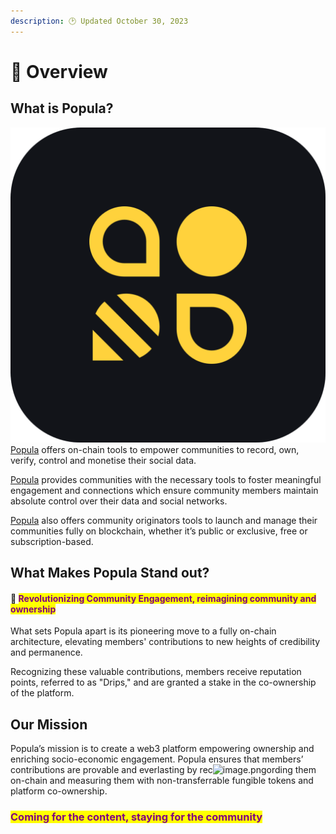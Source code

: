 ```yaml
---
description: 🕑 Updated October 30, 2023
---
```


# 📒 Overview

## What is Popula?

<img src=".gitbook/assets/image (1) (1) (1).png" alt="" data-size="line"> [Popula](https://app.gitbook.com/o/HCepzB6DRLyxDcIhIlG9/s/ZBnKaPLpAdCRQYIhODUk/) offers on-chain tools to empower communities to record, own, verify, control and monetise their social data.&#x20;

[Popula](https://app.gitbook.com/o/HCepzB6DRLyxDcIhIlG9/s/ZBnKaPLpAdCRQYIhODUk/) provides communities with the necessary tools to foster meaningful engagement and connections which ensure community members maintain absolute control over their data and social networks.&#x20;

[Popula](https://app.gitbook.com/o/HCepzB6DRLyxDcIhIlG9/s/ZBnKaPLpAdCRQYIhODUk/) also offers community originators tools to launch and manage their communities fully on blockchain, whether it’s public or exclusive, free or subscription-based.

## What Makes Popula Stand out?

#### :bee: <mark style="color:purple;">Revolutionizing Community Engagement, reimagining community and ownership</mark>

What sets Popula apart is its pioneering move to a fully on-chain architecture, elevating members' contributions to new heights of credibility and permanence.&#x20;

Recognizing these valuable contributions, members receive reputation points, referred to as "Drips," and are granted a stake in the co-ownership of the platform.

## Our Mission

Popula’s mission is to create a web3 platform empowering ownership and enriching socio-economic engagement. Popula ensures that members’ contributions are provable and everlasting by rec![image.png](https://www.gitbook.com/cdn-cgi/image/width=32,dpr=2,format=auto/https%3A%2F%2Ffiles.gitbook.com%2Fv0%2Fb%2Fgitbook-x-prod.appspot.com%2Fo%2Fspaces%2FZBnKaPLpAdCRQYIhODUk%2Fuploads%2FpxQX0QR8U1i1zpVreKeQ%2Fimage.png%3Falt%3Dmedia%26token%3Df363acf0-66c0-47ab-ba9b-987ea30a6d04)ording them on-chain and measuring them with non-transferrable fungible tokens and platform co-ownership.

### <mark style="color:purple;">Coming for the content, staying for the community</mark>
